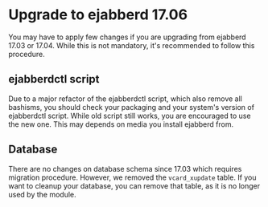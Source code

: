 # Upgrade to ejabberd 17.06

You may have to apply few changes if you are upgrading from ejabberd 17.03 or
17.04. While this is not mandatory, it's recommended to follow this procedure.

## ejabberdctl script

Due to a major refactor of the ejabberdctl script, which also remove
all bashisms, you should check your packaging and your system's version of
ejabberdctl script. While old script still works, you are encouraged to use
the new one. This may depends on media you install ejabberd from.

## Database

There are no changes on database schema since 17.03 which requires
migration procedure. However, we removed the `vcard_xupdate` table.
If you want to cleanup your database, you can remove that table,
as it is no longer used by the module.

